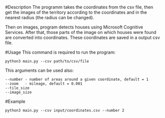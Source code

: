 #Description
The programm takes the coordinates from the csv file, then get the images of the territory according to the coordinates and in the nearest radius (the radius can be changed). 

Then on images, program detects houses using Microsoft Cognitive Services. After that, those parts of the image on which houses were found are converted into coordinates. These coordinates are saved in a output csv file. 

#Usage
This command is required to run the program:

````
python3 main.py --csv path/to/csv/file 

````

This arguments can be used also:
````
--number - number of areas around a given coordinate, default = 1
--zoom   - mileage, default = 0.001
--tile_size
--image_size

````
#Example
````
python3 main.py --csv input/coordinates.csv --number 2

````